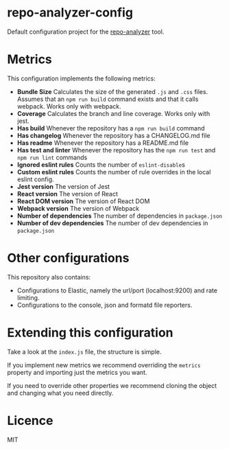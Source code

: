 # repo-analyzer-config

Default configuration project for the [repo-analyzer](https://github.com/feedzai/repo-analyzer) tool.

# Metrics

This configuration implements the following metrics:
- **Bundle Size** Calculates the size of the generated `.js` and `.css` files. Assumes that an `npm run build` command exists and that it calls webpack. Works only with webpack.
- **Coverage** Calculates the branch and line coverage. Works only with jest.
- **Has build** Whenever the repository has a `npm run build` command
- **Has changelog** Whenever the repository has a CHANGELOG.md file
- **Has readme** Whenever the repository has a README.md file
- **Has test and linter** Whenever the repository has the `npm run test` and `npm run lint` commands
- **Ignored eslint rules** Counts the number of `eslint-disable`s
- **Custom eslint rules** Counts the number of rule overrides in the local eslint config.
- **Jest version** The version of Jest
- **React version** The version of React
- **React DOM version** The version of React DOM
- **Webpack version** The version of Webpack
- **Number of dependencies** The number of dependencies in `package.json`
- **Number of dev dependencies** The number of dev dependencies in `package.json`

# Other configurations

This repository also contains:
- Configurations to Elastic, namely the url/port (localhost:9200) and rate limiting.
- Configurations to the console, json and formatd file reporters.

# Extending this configuration

Take a look at the `index.js` file, the structure is simple.

If you implement new metrics we recommend overriding the `metrics` property and importing just the metrics you want.

If you need to override other properties we recommend cloning the object and changing what you need directly.

# Licence

MIT
